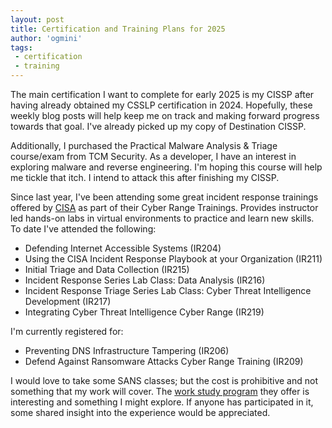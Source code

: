 ```yaml
---
layout: post
title: Certification and Training Plans for 2025
author: 'ogmini'
tags:
 - certification
 - training 
---
```


The main certification I want to complete for early 2025 is my CISSP after having already obtained my CSSLP certification in 2024. Hopefully, these weekly blog posts will help keep me on track and making forward progress towards that goal. I've already picked up my copy of Destination CISSP. 

Additionally, I purchased the Practical Malware Analysis & Triage course/exam from TCM Security. As a developer, I have an interest in exploring malware and reverse engineering. I'm hoping this course will help me tickle that itch. I intend to attack this after finishing my CISSP. 

Since last year, I've been attending some great incident response trainings offered by [CISA](https://www.cisa.gov/resources-tools/programs/Incident-Response-Training) as part of their Cyber Range Trainings. Provides instructor led hands-on labs in virtual environments to practice and learn new skills. To date I've attended the following:

- Defending Internet Accessible Systems (IR204)
- Using the CISA Incident Response Playbook at your Organization (IR211)
- Initial Triage and Data Collection (IR215)
- Incident Response Series Lab Class: Data Analysis (IR216)
- Incident Response Triage Series Lab Class: Cyber Threat Intelligence Development (IR217)
- Integrating Cyber Threat Intelligence Cyber Range (IR219)

I'm currently registered for:

- Preventing DNS Infrastructure Tampering (IR206)
- Defend Against Ransomware Attacks Cyber Range Training (IR209)

I would love to take some SANS classes; but the cost is prohibitive and not something that my work will cover. The [work study program](https://www.sans.org/work-study-program/) they offer is interesting and something I might explore. If anyone has participated in it, some shared insight into the experience would be appreciated.  